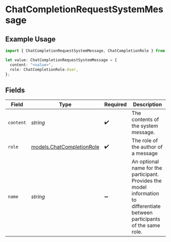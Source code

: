 # ChatCompletionRequestSystemMessage

## Example Usage

```typescript
import { ChatCompletionRequestSystemMessage, ChatCompletionRole } from "log10ts";

let value: ChatCompletionRequestSystemMessage = {
  content: "<value>",
  role: ChatCompletionRole.User,
};
```

## Fields

| Field                                                                                                                        | Type                                                                                                                         | Required                                                                                                                     | Description                                                                                                                  |
| ---------------------------------------------------------------------------------------------------------------------------- | ---------------------------------------------------------------------------------------------------------------------------- | ---------------------------------------------------------------------------------------------------------------------------- | ---------------------------------------------------------------------------------------------------------------------------- |
| `content`                                                                                                                    | *string*                                                                                                                     | :heavy_check_mark:                                                                                                           | The contents of the system message.                                                                                          |
| `role`                                                                                                                       | [models.ChatCompletionRole](../models/chatcompletionrole.md)                                                                 | :heavy_check_mark:                                                                                                           | The role of the author of a message                                                                                          |
| `name`                                                                                                                       | *string*                                                                                                                     | :heavy_minus_sign:                                                                                                           | An optional name for the participant. Provides the model information to differentiate between participants of the same role. |